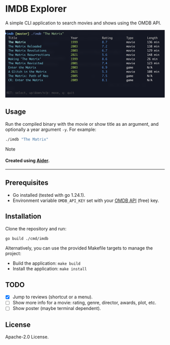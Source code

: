 # IMDB Explorer

A simple CLI application to search movies and shows using the OMDB API.

<img src="./screenshot.png" alt="image showing how to search shows and movies called 'the matrix'" width="600"/>


## Usage

Run the compiled binary with the movie or show title as an argument, and optionally a year argument `-y`. For example:

```bash
./imdb "The Matrix"
```


> [!NOTE]  
> #### Created using [Aider](https://aider.chat/).

-----------

## Prerequisites

- Go installed (tested with go 1.24.1).
- Environment variable `OMDB_API_KEY` set with your [OMDB API](https://www.omdbapi.com/) (free) key.

## Installation

Clone the repository and run:

```bash
go build ./cmd/imdb
```

Alternatively, you can use the provided Makefile targets to manage the project:
- Build the application: `make build`
- Install the application: `make install`

## TODO

- [x] Jump to reviews (shortcut or a menu).
- [ ] Show more info for a movie: rating, genre, director, awards, plot, etc.
- [ ] Show poster (maybe terminal dependent).

## License

Apache-2.0 License.
